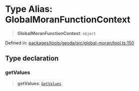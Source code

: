 # Type Alias: GlobalMoranFunctionContext

> **GlobalMoranFunctionContext**: `object`

Defined in: [packages/tools/geoda/src/global-moran/tool.ts:150](https://github.com/GeoDaCenter/openassistant/blob/28e38a23cf528ccfe10391135d12fba8d3e385da/packages/tools/geoda/src/global-moran/tool.ts#L150)

## Type declaration

### getValues

> **getValues**: [`GetValues`](GetValues.md)
